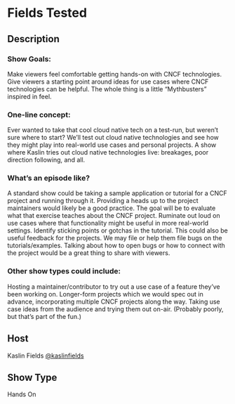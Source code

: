 # Fields Tested

## Description

### Show Goals:
Make viewers feel comfortable getting hands-on with CNCF technologies.
Give viewers a starting point around ideas for use cases where CNCF technologies can be helpful.
The whole thing is a little “Mythbusters” inspired in feel.

### One-line concept:
Ever wanted to take that cool cloud native tech on a test-run, but weren’t sure where to start? We’ll test out cloud native technologies and see how they might play into real-world use cases and personal projects.
A show where Kaslin tries out cloud native technologies live: breakages, poor direction following, and all.

### What’s an episode like?
A standard show could be taking a sample application or tutorial for a CNCF project and running through it.
Providing a heads up to the project maintainers would likely be a good practice.
The goal will be to evaluate what that exercise teaches about the CNCF project. Ruminate out loud on use cases where that functionality might be useful in more real-world settings. Identify sticking points or gotchas in the tutorial.
This could also be useful feedback for the projects. We may file or help them file bugs on the tutorials/examples.
Talking about how to open bugs or how to connect with the project would be a great thing to share with viewers.

### Other show types could include:
Hosting a maintainer/contributor to try out a use case of a feature they’ve been working on.
Longer-form projects which we would spec out in advance, incorporating multiple CNCF projects along the way.
Taking use case ideas from the audience and trying them out on-air. (Probably poorly, but that’s part of the fun.)

## Host
Kaslin Fields [@kaslinfields](https://twitter.com/kaslinfields)

## Show Type
Hands On

